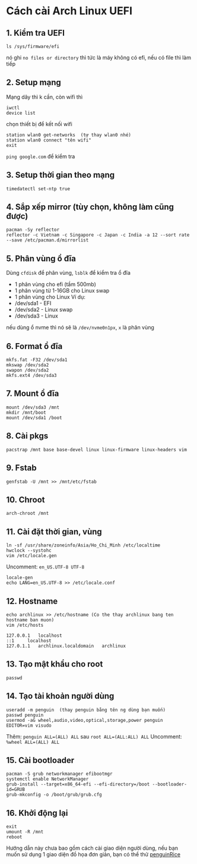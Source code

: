 # Cách cài Arch Linux UEFI
## 1. Kiểm tra UEFI
```
ls /sys/firmware/efi
```
nó ghi `no files or directory` thì tức là máy không có efi, nếu có file thì làm tiếp

## 2. Setup mạng
Mạng dây thì k cần, còn wifi thì
```
iwctl
device list
```
chọn thiết bị để kết nối wifi
```
station wlan0 get-networks  (tự thay wlan0 nhé)
station wlan0 connect "tên wifi"
exit
```

`ping google.com` để kiểm tra

## 3. Setup thời gian theo mạng
```
timedatectl set-ntp true
```

## 4. Sắp xếp mirror (tùy chọn, không làm cũng được)
```
pacman -Sy reflector
reflector -c Vietnam -c Singapore -c Japan -c India -a 12 --sort rate --save /etc/pacman.d/mirrorlist
```

## 5. Phân vùng ổ đĩa
Dùng `cfdisk` để phân vùng, `lsblk` để kiểm tra ổ đĩa
- 1 phân vùng cho efi (tầm 500mb)
- 1 phân vùng từ 1-16GB cho Linux swap
- 1 phân vùng cho Linux
Ví dụ:
- /dev/sda1 - EFI
- /dev/sda2 - Linux swap
- /dev/sda3 - Linux

nếu dùng ổ nvme thì nó sẽ là `/dev/nvme0n1px`, `x` là phân vùng

## 6. Format ổ đĩa
```
mkfs.fat -F32 /dev/sda1
mkswap /dev/sda2
swapon /dev/sda2
mkfs.ext4 /dev/sda3
```

## 7. Mount ổ đĩa
```
mount /dev/sda3 /mnt
mkdir /mnt/boot
mount /dev/sda1 /boot
```

## 8. Cài pkgs
```
pacstrap /mnt base base-devel linux linux-firmware linux-headers vim
```

## 9. Fstab
```
genfstab -U /mnt >> /mnt/etc/fstab
```

## 10. Chroot
```
arch-chroot /mnt
```

## 11. Cài đặt thời gian, vùng
```
ln -sf /usr/share/zoneinfo/Asia/Ho_Chi_Minh /etc/localtime
hwclock --systohc
vim /etc/locale.gen
```

Uncomment: `en_US.UTF-8 UTF-8`

```
locale-gen
echo LANG=en_US.UTF-8 >> /etc/locale.conf
```

## 12. Hostname
```
echo archlinux >> /etc/hostname (Co the thay archlinux bang ten hostname ban muon)
vim /etc/hosts
```
```
127.0.0.1   localhost
::1     localhost
127.0.1.1   archlinux.localdomain   archlinux
```

## 13. Tạo mật khẩu cho root
```
passwd
```

## 14. Tạo tài khoản người dùng
```
useradd -m penguin  (thay penguin bằng tên ng dùng bạn muốn)
passwd penguin
usermod -aG wheel,audio,video,optical,storage,power penguin
EDITOR=vim visudo
```
Thêm: `penguin ALL=(ALL) ALL` sau `root ALL=(ALL:ALL) ALL`
Uncomment: `%wheel ALL=(ALL) ALL`

## 15. Cài bootloader
```
pacman -S grub networkmanager efibootmgr
systemctl enable NetworkManager
grub-install --target=x86_64-efi --efi-directory=/boot --bootloader-id=GRUB
grub-mkconfig -o /boot/grub/grub.cfg
```

## 16. Khởi động lại
```
exit
umount -R /mnt
reboot
```

Hướng dẫn này chưa bao gồm cách cài giao diện người dùng, nếu bạn muốn sử dụng 1 giao diện đồ họa đơn giản, bạn có thể thử [penguinRice](https://github.com/p3nguin-kun/penguinRice)
